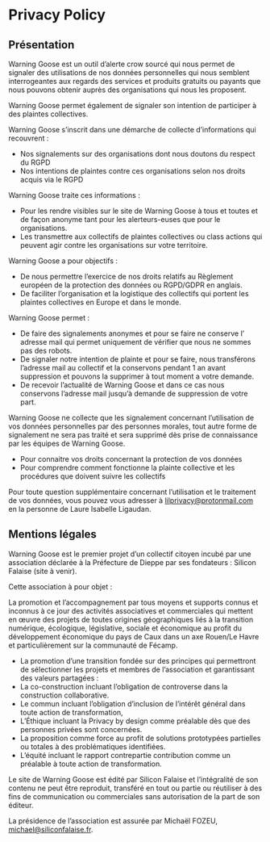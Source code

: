 # Privacy Policy

## Présentation

Warning Goose est un outil d’alerte crow sourcé qui nous permet de signaler des
utilisations de nos données personnelles qui nous semblent interrogeantes aux
regards des services et produits gratuits ou payants que nous pouvons obtenir
auprès des organisations qui nous les proposent. 

Warning Goose permet également de signaler son intention de participer à des
plaintes collectives.

Warning Goose s’inscrit dans une démarche de collecte d’informations qui
recouvrent :

* Nos signalements sur des organisations dont nous doutons du respect du RGPD
* Nos intentions de plaintes contre ces organisations selon nos droits acquis
  via le RGPD


Warning Goose traite ces informations :

* Pour les rendre visibles sur le site de Warning Goose à tous et toutes et de
  façon anonyme tant pour les alerteurs-euses que pour le organisations.
* Les transmettre aux collectifs de plaintes collectives ou class actions qui
  peuvent agir contre les organisations sur votre territoire.


Warning Goose a pour objectifs :

* De nous permettre l’exercice de nos droits relatifs au Règlement européen de
  la protection des données ou RGPD/GDPR en anglais.
* De faciliter l’organisation et la logistique des collectifs qui portent les
  plaintes collectives en Europe et dans le monde.


Warning Goose permet :

* De faire des signalements anonymes et pour se faire ne conserve l’ adresse
  mail qui permet uniquement de vérifier que nous ne sommes pas des robots.
* De signaler notre intention de plainte et pour se faire, nous transférons
  l’adresse mail au collectif et la conservons pendant 1 an avant suppression
  et pouvons la supprimer à tout moment a votre demande.
* De recevoir l’actualité de Warning Goose et dans ce cas nous conservons
  l’adresse mail jusqu’à demande de suppression de votre part.


Warning Goose ne collecte que les signalement concernant l’utilisation de vos
données personnelles par des personnes morales, tout autre forme de signalement
ne sera pas traité et sera supprimé dès prise de connaissance par les équipes
de Warning Goose.

* Pour connaitre vos droits concernant la protection de vos données
* Pour comprendre comment fonctionne la plainte collective et les procédures
  que doivent suivre les collectifs


Pour toute question supplémentaire concernant l’utilisation et le traitement de
vos données, vous pouvez vous adresser à lilprivacy@protonmail.com en la
personne de Laure Isabelle Ligaudan.

## Mentions légales

Warning Goose est le premier projet d’un collectif citoyen incubé par une
association déclarée à la Préfecture de Dieppe par ses fondateurs : Silicon
Falaise (site à venir).

Cette association à pour objet :

La promotion et l’accompagnement par tous moyens et supports connus et inconnus
à ce jour des activités associatives et commerciales qui mettent en œuvre des
projets de toutes origines géographiques liés à la transition numérique,
écologique, législative, sociale et économique au profit du développement
économique du pays de Caux dans un axe Rouen/Le Havre et particulièrement sur
la communauté de Fécamp.

* La promotion d’une transition fondée sur des principes qui permettront de
  sélectionner les projets et membres de l’association et garantissant des
  valeurs partagées :
* La co-construction incluant l’obligation de controverse dans la construction
  collaborative.
* Le commun incluant l’obligation d’inclusion de l’intérêt général dans toute
  action de transformation,
* L’Éthique incluant la Privacy by design comme préalable dès que des personnes
  privées sont concernées.
* La proposition comme force au profit de solutions prototypées partielles ou
  totales à des problématiques identifiées.
* L’équité incluant le rapport contrepartie contribution comme un préalable à
  toute action de transformation.


Le site de Warning Goose est édité par Silicon Falaise et l’intégralité de son
contenu ne peut être reproduit, transféré en tout ou partie ou réutiliser à des
fins de communication ou commerciales sans autorisation de la part de son
éditeur.

La présidence de l’association est assurée par Michaël FOZEU,
michael@siliconfalaise.fr.

